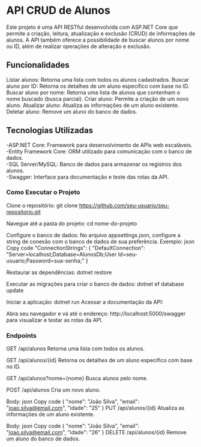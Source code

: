 # API CRUD de Alunos
Este projeto é uma API RESTful desenvolvida com ASP.NET Core que permite a criação, leitura, atualização e exclusão (CRUD) de informações de alunos. A API também oferece a possibilidade de buscar alunos por nome ou ID, além de realizar operações de alteração e exclusão.

## Funcionalidades
Listar alunos: Retorna uma lista com todos os alunos cadastrados.
Buscar aluno por ID: Retorna os detalhes de um aluno específico com base no ID.
Buscar aluno por nome: Retorna uma lista de alunos que contenham o nome buscado (busca parcial).
Criar aluno: Permite a criação de um novo aluno.
Atualizar aluno: Atualiza as informações de um aluno existente.
Deletar aluno: Remove um aluno do banco de dados.

## Tecnologias Utilizadas
-ASP.NET Core: Framework para desenvolvimento de APIs web escaláveis.  
-Entity Framework Core: ORM utilizado para comunicação com o banco de dados.  
-SQL Server/MySQL: Banco de dados para armazenar os registros dos alunos.  
-Swagger: Interface para documentação e teste das rotas da API.  

### Como Executar o Projeto

Clone o repositório:
git clone https://github.com/seu-usuario/seu-repositorio.git

Navegue até a pasta do projeto:
cd nome-do-projeto

Configure o banco de dados:
No arquivo appsettings.json, configure a string de conexão com o banco de dados de sua preferência.
Exemplo:
json
Copy code
"ConnectionStrings": {
  "DefaultConnection": "Server=localhost;Database=AlunosDb;User Id=seu-usuario;Password=sua-senha;"
}

Restaurar as dependências:
dotnet restore

Executar as migrações para criar o banco de dados:
dotnet ef database update

Iniciar a aplicação:
dotnet run
Acessar a documentação da API:

Abra seu navegador e vá até o endereço: http://localhost:5000/swagger para visualizar e testar as rotas da API.

### Endpoints
GET /api/alunos
Retorna uma lista com todos os alunos.

GET /api/alunos/{id}
Retorna os detalhes de um aluno específico com base no ID.

GET /api/alunos?nome={nome}
Busca alunos pelo nome.

POST /api/alunos
Cria um novo aluno.

Body:
json
Copy code
{
  "nome": "João Silva",
  "email": "joao.silva@email.com",
  "idade": "25"
}
PUT /api/alunos/{id}
Atualiza as informações de um aluno existente.

Body:
json
Copy code
{
  "nome": "João Silva",
  "email": "joao.silva@email.com",
  "idade": "26"
}
DELETE /api/alunos/{id}
Remove um aluno do banco de dados.
